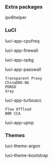 ### Extra packages

ipv6helper

### LuCI

luci-app-cpufreq

luci-app-firewall

luci-app-opkg

luci-app-passwall

    Transparent Proxy
    ChinaDNS-NG
    PDNSD
    Xray

luci-app-turboacc

    Flow Offload
    BBR CCA

luci-app-upnp

### Themes

luci-theme-argon

luci-theme-bootstrap
